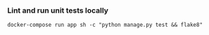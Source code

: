 ### Lint and run unit tests locally
```
docker-compose run app sh -c "python manage.py test && flake8" 
```